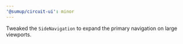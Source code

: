```yaml
---
'@sumup/circuit-ui': minor
---
```


Tweaked the `SideNavigation` to expand the primary navigation on large viewports.
